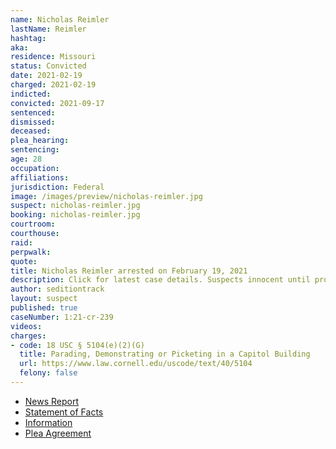 ```yaml
---
name: Nicholas Reimler
lastName: Reimler
hashtag:
aka:
residence: Missouri
status: Convicted
date: 2021-02-19
charged: 2021-02-19
indicted:
convicted: 2021-09-17
sentenced:
dismissed:
deceased:
plea_hearing:
sentencing:
age: 28
occupation:
affiliations:
jurisdiction: Federal
image: /images/preview/nicholas-reimler.jpg
suspect: nicholas-reimler.jpg
booking: nicholas-reimler.jpg
courtroom:
courthouse:
raid:
perpwalk:
quote:
title: Nicholas Reimler arrested on February 19, 2021
description: Click for latest case details. Suspects innocent until proven guilty.
author: seditiontrack
layout: suspect
published: true
caseNumber: 1:21-cr-239
videos:
charges:
- code: 18 USC § 5104(e)(2)(G)
  title: Parading, Demonstrating or Picketing in a Capitol Building
  url: https://www.law.cornell.edu/uscode/text/40/5104
  felony: false
---
```

- [News Report](https://www.kmov.com/news/jefferson-county-man-charged-after-allegedly-participating-in-capitol-riot/article_d0b8e372-72e3-11eb-ad68-3ba6336f4130.html)
- [Statement of Facts](https://www.justice.gov/usao-dc/case-multi-defendant/file/1434301/download)
- [Information](https://www.justice.gov/usao-dc/case-multi-defendant/file/1380291/download)
- [Plea Agreement](https://www.justice.gov/usao-dc/case-multi-defendant/file/1434296/download)
